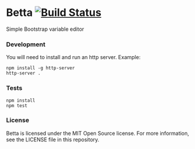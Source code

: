 # Betta [![Build Status](https://magnum.travis-ci.com/JakeSidSmith/betta.svg?token=9QR4ewbqbkEmHps6q5sq&branch=master)](https://magnum.travis-ci.com/JakeSidSmith/betta)
Simple Bootstrap variable editor


### Development
You will need to install and run an http server. Example:

    npm install -g http-server
    http-server .


### Tests
    npm install
    npm test


### License
Betta is licensed under the MIT Open Source license. For more information, see the LICENSE file in this repository.

